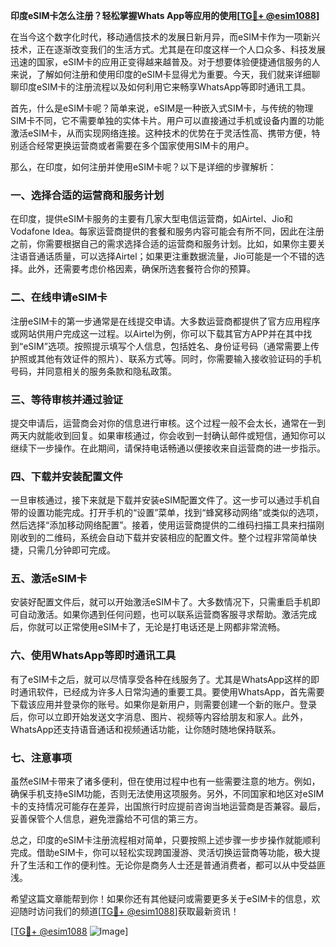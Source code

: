 **印度eSIM卡怎么注册？轻松掌握Whats App等应用的使用[[TG💪+ @esim1088](https://t.me/s/esim1088)]**

在当今这个数字化时代，移动通信技术的发展日新月异，而eSIM卡作为一项新兴技术，正在逐渐改变我们的生活方式。尤其是在印度这样一个人口众多、科技发展迅速的国家，eSIM卡的应用正变得越来越普及。对于想要体验便捷通信服务的人来说，了解如何注册和使用印度的eSIM卡显得尤为重要。今天，我们就来详细聊聊印度eSIM卡的注册流程以及如何利用它来畅享WhatsApp等即时通讯工具。

首先，什么是eSIM卡呢？简单来说，eSIM是一种嵌入式SIM卡，与传统的物理SIM卡不同，它不需要单独的实体卡片。用户可以直接通过手机或设备内置的功能激活eSIM卡，从而实现网络连接。这种技术的优势在于灵活性高、携带方便，特别适合经常更换运营商或者需要在多个国家使用SIM卡的用户。

那么，在印度，如何注册并使用eSIM卡呢？以下是详细的步骤解析：

### 一、选择合适的运营商和服务计划

在印度，提供eSIM卡服务的主要有几家大型电信运营商，如Airtel、Jio和Vodafone Idea。每家运营商提供的套餐和服务内容可能会有所不同，因此在注册之前，你需要根据自己的需求选择合适的运营商和服务计划。比如，如果你主要关注语音通话质量，可以选择Airtel；如果更注重数据流量，Jio可能是一个不错的选择。此外，还需要考虑价格因素，确保所选套餐符合你的预算。

### 二、在线申请eSIM卡

注册eSIM卡的第一步通常是在线提交申请。大多数运营商都提供了官方应用程序或网站供用户完成这一过程。以Airtel为例，你可以下载其官方APP并在其中找到“eSIM”选项。按照提示填写个人信息，包括姓名、身份证号码（通常需要上传护照或其他有效证件的照片）、联系方式等。同时，你需要输入接收验证码的手机号码，并同意相关的服务条款和隐私政策。

### 三、等待审核并通过验证

提交申请后，运营商会对你的信息进行审核。这个过程一般不会太长，通常在一到两天内就能收到回复。如果审核通过，你会收到一封确认邮件或短信，通知你可以继续下一步操作。在此期间，请保持电话畅通以便接收来自运营商的进一步指示。

### 四、下载并安装配置文件

一旦审核通过，接下来就是下载并安装eSIM配置文件了。这一步可以通过手机自带的设置功能完成。打开手机的“设置”菜单，找到“蜂窝移动网络”或类似的选项，然后选择“添加移动网络配置”。接着，使用运营商提供的二维码扫描工具来扫描刚刚收到的二维码，系统会自动下载并安装相应的配置文件。整个过程非常简单快捷，只需几分钟即可完成。

### 五、激活eSIM卡

安装好配置文件后，就可以开始激活eSIM卡了。大多数情况下，只需重启手机即可自动激活。如果你遇到任何问题，也可以联系运营商客服寻求帮助。激活完成后，你就可以正常使用eSIM卡了，无论是打电话还是上网都非常流畅。

### 六、使用WhatsApp等即时通讯工具

有了eSIM卡之后，就可以尽情享受各种在线服务了。尤其是WhatsApp这样的即时通讯软件，已经成为许多人日常沟通的重要工具。要使用WhatsApp，首先需要下载该应用并登录你的账号。如果你是新用户，则需要创建一个新的账户。登录后，你可以立即开始发送文字消息、图片、视频等内容给朋友和家人。此外，WhatsApp还支持语音通话和视频通话功能，让你随时随地保持联系。

### 七、注意事项

虽然eSIM卡带来了诸多便利，但在使用过程中也有一些需要注意的地方。例如，确保手机支持eSIM功能，否则无法使用这项服务。另外，不同国家和地区对eSIM卡的支持情况可能存在差异，出国旅行时应提前咨询当地运营商是否兼容。最后，妥善保管个人信息，避免泄露给不可信的第三方。

总之，印度的eSIM卡注册流程相对简单，只要按照上述步骤一步步操作就能顺利完成。借助eSIM卡，你可以轻松实现跨国漫游、灵活切换运营商等功能，极大提升了生活和工作的便利性。无论你是商务人士还是普通消费者，都可以从中受益匪浅。

希望这篇文章能帮到你！如果你还有其他疑问或需要更多关于eSIM卡的信息，欢迎随时访问我们的频道[[TG💪+ @esim1088](https://t.me/s/esim1088)]获取最新资讯！

[[TG💪+ @esim1088](https://t.me/s/esim1088) ![Image](https://i.postimg.cc/4NQfJmqS/Snipaste-2025-05-13-00-14-12.png)]